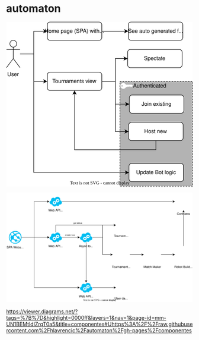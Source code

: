 # automaton

![Alt text](./componentes.drawio.svg)

![Alt text](./modulos-Components.drawio.svg)

https://viewer.diagrams.net/?tags=%7B%7D&highlight=0000ff&layers=1&nav=1&page-id=mm-UN1BEMtldIZrqT0a5&title=componentes#Uhttps%3A%2F%2Fraw.githubusercontent.com%2Fhlavrencic%2Fautomaton%2Fgh-pages%2Fcomponentes
